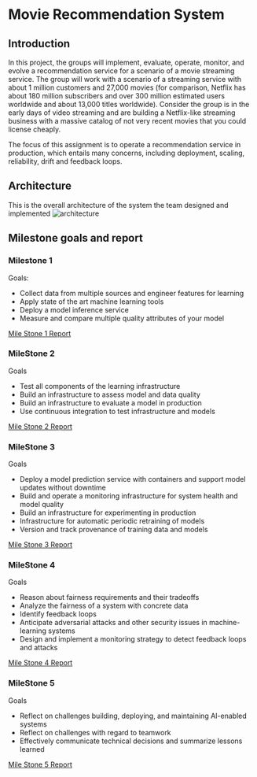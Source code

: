 # Movie Recommendation System
## Introduction
In this project, the groups will implement, evaluate, operate, monitor, and evolve a recommendation service for a scenario of a movie streaming service. The group will work with a scenario of a streaming service with about 1 million customers and 27,000 movies (for comparison, Netflix has about 180 million subscribers and over 300 million estimated users worldwide and about 13,000 titles worldwide). Consider the group is in the early days of video streaming and are building a Netflix-like streaming business with a massive catalog of not very recent movies that you could license cheaply.

The focus of this assignment is to operate a recommendation service in production, which entails many concerns, including deployment, scaling, reliability, drift and feedback loops.
## Architecture
This is the overall architecture of the system the team designed and implemented
![architecture](architecture_final.png)

## Milestone goals and report
### Milestone 1
Goals:
- Collect data from multiple sources and engineer features for learning
- Apply state of the art machine learning tools
- Deploy a model inference service
- Measure and compare multiple quality attributes of your model

[Mile Stone 1 Report](reports/11695_AI_Engineering_M1.pdf)

### MileStone 2
Goals
- Test all components of the learning infrastructure
- Build an infrastructure to assess model and data quality
- Build an infrastructure to evaluate a model in production
- Use continuous integration to test infrastructure and models
  
[Mile Stone 2 Report](reports/11695_AI_Engineering_M2.pdf)

### MileStone 3
Goals
- Deploy a model prediction service with containers and support model updates without downtime
- Build and operate a monitoring infrastructure for system health and model quality
- Build an infrastructure for experimenting in production
- Infrastructure for automatic periodic retraining of models
- Version and track provenance of training data and models

[Mile Stone 3 Report](reports/11695_AI_Engineering_M3.pdf)

### MileStone 4
Goals
- Reason about fairness requirements and their tradeoffs
- Analyze the fairness of a system with concrete data
- Identify feedback loops
- Anticipate adversarial attacks and other security issues in machine-learning systems
- Design and implement a monitoring strategy to detect feedback loops and attacks
  
[Mile Stone 4 Report](reports/11695_AI_Engineering_M4.pdf)

### MileStone 5
Goals
- Reflect on challenges building, deploying, and maintaining AI-enabled systems
- Reflect on challenges with regard to teamwork
- Effectively communicate technical decisions and summarize lessons learned
  
[Mile Stone 5 Report](reports/11695_AI_Engineering_M5.pdf)
